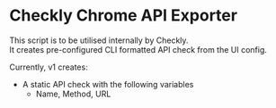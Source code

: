 # Checkly Chrome API Exporter

This script is to be utilised internally by Checkly.  
It creates pre-configured CLI formatted API check from the UI config.

Currently, v1 creates:
- A static API check with the following variables
    - Name, Method, URL

